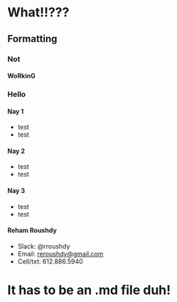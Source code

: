 # What!!??? 

## Formatting

### Not
#### WoRkinG

### Hello

#### Nay 1
* test
* test

#### Nay 2
* test
* test

#### Nay 3
* test
* test

#### Reham Roushdy
 * Slack: @rroushdy
 * Email: reroushdy@gmail.com
 * Cell/txt: 612.886.5940

# It has to be an .md file duh!
